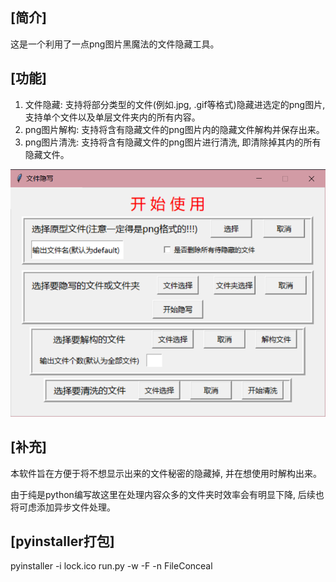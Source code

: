 ## [简介]

这是一个利用了一点png图片黑魔法的文件隐藏工具。

## [功能]

1. 文件隐藏: 支持将部分类型的文件(例如.jpg, .gif等格式)隐藏进选定的png图片, 支持单个文件以及单层文件夹内的所有内容。
2. png图片解构: 支持将含有隐藏文件的png图片内的隐藏文件解构并保存出来。
3. png图片清洗: 支持将含有隐藏文件的png图片进行清洗, 即清除掉其内的所有隐藏文件。

![image](demo_img/demo.png)

## [补充]

本软件旨在方便于将不想显示出来的文件秘密的隐藏掉, 并在想使用时解构出来。

由于纯是python编写故这里在处理内容众多的文件夹时效率会有明显下降, 后续也将可虑添加异步文件处理。

## [pyinstaller打包]

pyinstaller -i lock.ico run.py -w -F -n FileConceal